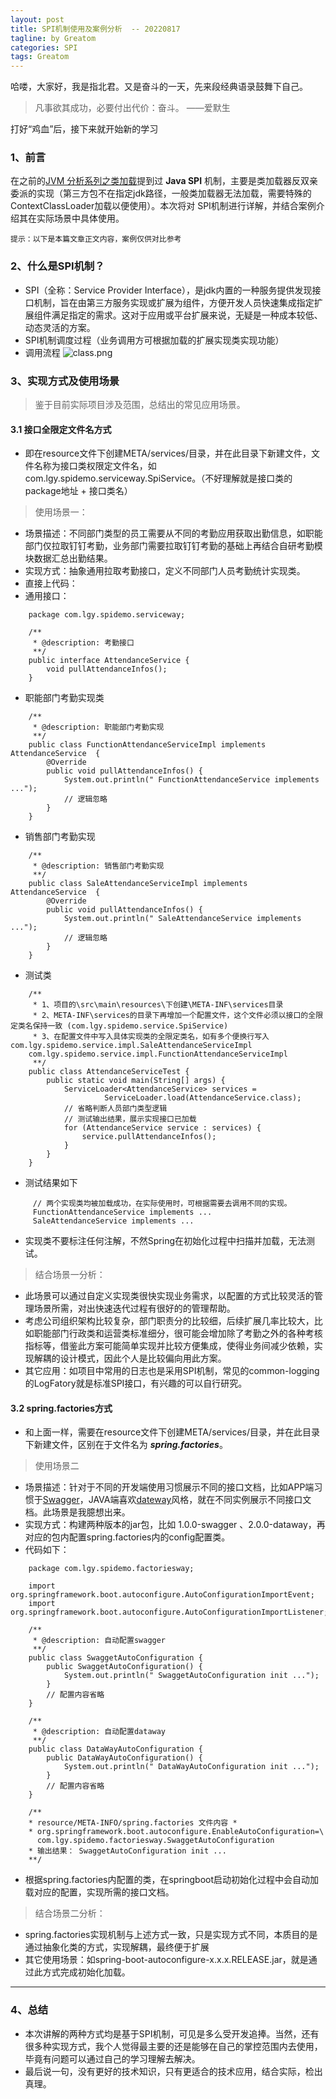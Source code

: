```yaml
---
layout: post
title: SPI机制使用及案例分析  -- 20220817
tagline: by Greatom
categories: SPI
tags: Greatom
---
```


哈喽，大家好，我是指北君。又是奋斗的一天，先来段经典语录鼓舞下自己。
> 凡事欲其成功，必要付出代价：奋斗。 ——爱默生

打好“鸡血”后，接下来就开始新的学习
<!--more-->
### 1、前言

在之前的[JVM 分析系列之类加载]()提到过 **Java SPI** 机制，主要是类加载器反双亲委派的实现（第三方包不在指定jdk路径，一般类加载器无法加载，需要特殊的ContextClassLoader加载以便使用）。本次将对 SPI机制进行详解，并结合案例介绍其在实际场景中具体使用。
<!--more-->

`提示：以下是本篇文章正文内容，案例仅供对比参考`

### 2、什么是SPI机制？

- SPI（全称：Service Provider Interface），是jdk内置的一种服务提供发现接口机制，旨在由第三方服务实现或扩展为组件，方便开发人员快速集成指定扩展组件满足指定的需求。这对于应用或平台扩展来说，无疑是一种成本较低、动态灵活的方案。
- SPI机制调度过程（业务调用方可根据加载的扩展实现类实现功能）
- 调用流程 ![class.png](./assets/images/2022/greatom/class.png)

### 3、实现方式及使用场景
> 鉴于目前实际项目涉及范围，总结出的常见应用场景。
#### 3.1 接口全限定文件名方式
- 即在resource文件下创建META/services/目录，并在此目录下新建文件，文件名称为接口类权限定文件名，如 com.lgy.spidemo.serviceway.SpiService。（不好理解就是接口类的package地址 + 接口类名）
> 使用场景一：
- 场景描述：不同部门类型的员工需要从不同的考勤应用获取出勤信息，如职能部门仅拉取钉钉考勤，业务部门需要拉取钉钉考勤的基础上再结合自研考勤模块数据汇总出勤结果。
- 实现方式：抽象通用拉取考勤接口，定义不同部门人员考勤统计实现类。
- 直接上代码：
- 通用接口：
```
	package com.lgy.spidemo.serviceway;

	/**
	 * @description: 考勤接口
	 **/
	public interface AttendanceService {
		void pullAttendanceInfos();
	}
```
- 职能部门考勤实现类
```
	/**
	 * @description: 职能部门考勤实现
	 **/
	public class FunctionAttendanceServiceImpl implements AttendanceService  {
		@Override
		public void pullAttendanceInfos() {
			System.out.println(" FunctionAttendanceService implements ...");
			// 逻辑忽略
		}
	}
```
- 销售部门考勤实现
```
	/**
	 * @description: 销售部门考勤实现
	 **/
	public class SaleAttendanceServiceImpl implements AttendanceService  {
		@Override
		public void pullAttendanceInfos() {
			System.out.println(" SaleAttendanceService implements ...");
			// 逻辑忽略
		}
	}
```
- 测试类
```
	/**
	 * 1、项目的\src\main\resources\下创建\META-INF\services目录
	 * 2、META-INF\services的目录下再增加一个配置文件，这个文件必须以接口的全限定类名保持一致 (com.lgy.spidemo.service.SpiService)
	 * 3、在配置文件中写入具体实现类的全限定类名，如有多个便换行写入 com.lgy.spidemo.service.impl.SaleAttendanceServiceImpl
	com.lgy.spidemo.service.impl.FunctionAttendanceServiceImpl
	 **/
	public class AttendanceServiceTest {
		public static void main(String[] args) {
			ServiceLoader<AttendanceService> services =
					 ServiceLoader.load(AttendanceService.class);
			// 省略判断人员部门类型逻辑
			// 测试输出结果，展示实现接口已加载
			for (AttendanceService service : services) {
				service.pullAttendanceInfos();
			}
		}
	}
```
- 测试结果如下
 ```
	  // 两个实现类均被加载成功，在实际使用时，可根据需要去调用不同的实现。
	  FunctionAttendanceService implements ...
	  SaleAttendanceService implements ...
 ```
- 实现类不要标注任何注解，不然Spring在初始化过程中扫描并加载，无法测试。
> 结合场景一分析：
- 此场景可以通过自定义实现类很快实现业务需求，以配置的方式比较灵活的管理场景所需，对出快速迭代过程有很好的的管理帮助。
- 考虑公司组织架构比较复杂，部门职责分的比较细，后续扩展几率比较大，比如职能部门行政类和运营类标准细分，很可能会增加除了考勤之外的各种考核指标等，借鉴此方案可能简单实现并比较方便集成，使得业务间减少依赖，实现解耦的设计模式，因此个人是比较偏向用此方案。
- 其它应用：如项目中常用的日志也是采用SPI机制，常见的common-logging的LogFatory就是标准SPI接口，有兴趣的可以自行研究。
#### 3.2 spring.factories方式
- 和上面一样，需要在resource文件下创建META/services/目录，并在此目录下新建文件，区别在于文件名为 ***spring.factories***。
> 使用场景二
- 场景描述：针对于不同的开发端使用习惯展示不同的接口文档，比如APP端习惯于[Swagger](https://swagger.io/)，JAVA端喜欢[dateway](https://my.oschina.net/ta8210/blog/3234639)风格，就在不同实例展示不同接口文档。此场景是我臆想出来。
- 实现方式：构建两种版本的jar包，比如 1.0.0-swagger 、2.0.0-dataway，再对应的包内配置spring.factories内的config配置类。
- 代码如下：
```
	package com.lgy.spidemo.factoriesway;

	import org.springframework.boot.autoconfigure.AutoConfigurationImportEvent;
	import org.springframework.boot.autoconfigure.AutoConfigurationImportListener;

	/**
	 * @description: 自动配置swagger
	 **/
	public class SwaggetAutoConfiguration {
		public SwaggetAutoConfiguration() {
			System.out.println(" SwaggetAutoConfiguration init ...");
		}
		// 配置内容省略
	}

	/**
	 * @description: 自动配置dataway
	 **/
	public class DataWayAutoConfiguration {
		public DataWayAutoConfiguration() {
			System.out.println(" DataWayAutoConfiguration init ...");
		}
		// 配置内容省略
	}

	/**
	* resource/META-INFO/spring.factories 文件内容 *
	* org.springframework.boot.autoconfigure.EnableAutoConfiguration=\
	  com.lgy.spidemo.factoriesway.SwaggetAutoConfiguration
	* 输出结果： SwaggetAutoConfiguration init ...
	**/
```
- 根据spring.factories内配置的类，在springboot启动初始化过程中会自动加载对应的配置，实现所需的接口文档。
> 结合场景二分析：
- spring.factories实现机制与上述方式一致，只是实现方式不同，本质目的是通过抽象化类的方式，实现解耦，最终便于扩展
- 其它使用场景：如spring-boot-autoconfigure-x.x.x.RELEASE.jar，就是通过此方式完成初始化加载。
---

### 4、总结
- 本次讲解的两种方式均是基于SPI机制，可见是多么受开发追捧。当然，还有很多种实现方式，我个人觉得最主要的还是能够在自己的掌控范围内去使用，毕竟有问题可以通过自己的学习理解去解决。
- 最后说一句，没有更好的技术知识，只有更适合的技术应用，结合实际，检出真理。

